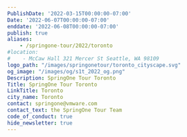 ```yaml
---
PublishDate: '2022-03-15T00:00:00-07:00'
Date: '2022-06-07T00:00:00-07:00'
enddate: '2022-06-08T00:00:00-07:00'
publish: true
aliases:
    - /springone-tour/2022/toronto
#location:
#    - McCaw Hall 321 Mercer St Seattle, WA 98109
logo_path: "/images/springonetour/toronto_cityscape.svg"
og_image: "/images/og/s1t_2022_og.png"
Description: SpringOne Tour Toronto
Title: SpringOne Tour Toronto
LinkTitle: Toronto
city_name: Toronto
contact: springone@vmware.com
contact_text: the SpringOne Tour Team
code_of_conduct: true
hide_newsletter: true
---
```

